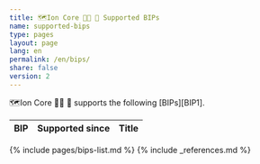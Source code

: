 ```yaml
---
title: 🗺️Ion Core 👯👯 👛 Supported BIPs
name: supported-bips
type: pages
layout: page
lang: en
permalink: /en/bips/
share: false
version: 2
---
```

🗺️Ion Core 👯👯 👛 supports the following [BIPs][BIP1].

| BIP |Supported since| Title |
|-----|---------------|-------|
{% include pages/bips-list.md %}
{% include _references.md %}
